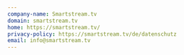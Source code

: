 ```yaml
---
company-name: Smartstream.tv
domain: smartstream.tv
home: https://smartstream.tv/
privacy-policy: https://smartstream.tv/de/datenschutz
email: info@smartstream.tv
---
```




